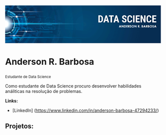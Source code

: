 <p align = "center">
  <img src = "https://github.com/AndersonBarbosa10/projetos_data_science/blob/main/banner_ds.png">
 </p>
 
# Anderson R. Barbosa
<sub> Estudante de Data Science</sub>

Como estudante de Data Science procuro desenvolver habilidades análiticas na resolução de problemas.

**Links:**
* [LinkedIn] (https://www.linkedin.com/in/anderson-barbosa-47294233/)

## Projetos:
